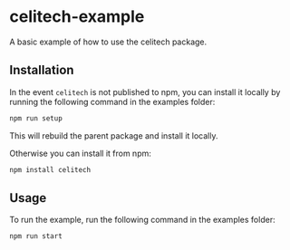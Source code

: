 # celitech-example
A basic example of how to use the celitech package.

## Installation

In the event `celitech` is not published to npm, you can install it locally by running the following command in the examples folder:
```sh
npm run setup
```

This will rebuild the parent package and install it locally.

Otherwise you can install it from npm:
```sh
npm install celitech
```

## Usage

To run the example, run the following command in the examples folder:
```sh
npm run start
```
